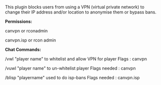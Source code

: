 This plugin blocks users from using a VPN (virtual private network) to change their IP address and/or location to anonymise them or bypass bans.

**Permissions:**

canvpn or rconadmin

canvpn.isp or rcon admin

**Chat Commands:**

/vwl "player name" to whitelist and allow VPN for player Flags : canvpn

/vuwl "player name" to un-whitelist player Flags needed : canvpn

/blisp "playername" used to do isp-bans Flags needed : canvpn.isp